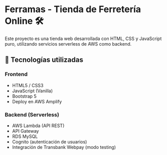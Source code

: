 # Ferramas - Tienda de Ferretería Online 🛠️

Este proyecto es una tienda web desarrollada con HTML, CSS y JavaScript puro, utilizando servicios serverless de AWS como backend.

## 🧩 Tecnologías utilizadas

### Frontend
- HTML5 / CSS3
- JavaScript (Vanilla)
- Bootstrap 5
- Deploy en AWS Amplify

### Backend (Serverless)
- AWS Lambda (API REST)
- API Gateway
- RDS MySQL
- Cognito (autenticación de usuarios)
- Integración de Transbank Webpay (modo testing)



